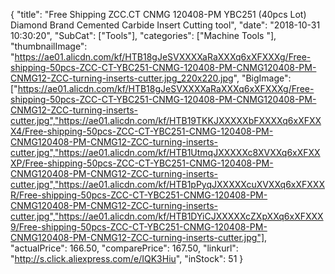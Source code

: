 {
	"title": "Free Shipping ZCC.CT CNMG 120408-PM YBC251 (40pcs Lot)  Diamond Brand  Cemented Carbide Insert Cutting tool",
	"date": "2018-10-31 10:30:20",
	"SubCat": ["Tools"],
	"categories": ["Machine Tools "],
	"thumbnailImage": "https://ae01.alicdn.com/kf/HTB18gJeSVXXXXaRaXXXq6xXFXXXg/Free-shipping-50pcs-ZCC-CT-YBC251-CNMG-120408-PM-CNMG120408-PM-CNMG12-ZCC-turning-inserts-cutter.jpg_220x220.jpg",
	"BigImage": ["https://ae01.alicdn.com/kf/HTB18gJeSVXXXXaRaXXXq6xXFXXXg/Free-shipping-50pcs-ZCC-CT-YBC251-CNMG-120408-PM-CNMG120408-PM-CNMG12-ZCC-turning-inserts-cutter.jpg","https://ae01.alicdn.com/kf/HTB19TKKJXXXXXbFXXXXq6xXFXXX4/Free-shipping-50pcs-ZCC-CT-YBC251-CNMG-120408-PM-CNMG120408-PM-CNMG12-ZCC-turning-inserts-cutter.jpg","https://ae01.alicdn.com/kf/HTB1UtmqJXXXXXc8XVXXq6xXFXXXP/Free-shipping-50pcs-ZCC-CT-YBC251-CNMG-120408-PM-CNMG120408-PM-CNMG12-ZCC-turning-inserts-cutter.jpg","https://ae01.alicdn.com/kf/HTB1pPyqJXXXXXcuXVXXq6xXFXXXR/Free-shipping-50pcs-ZCC-CT-YBC251-CNMG-120408-PM-CNMG120408-PM-CNMG12-ZCC-turning-inserts-cutter.jpg","https://ae01.alicdn.com/kf/HTB1DYiCJXXXXXcZXpXXq6xXFXXX9/Free-shipping-50pcs-ZCC-CT-YBC251-CNMG-120408-PM-CNMG120408-PM-CNMG12-ZCC-turning-inserts-cutter.jpg"],
	"actualPrice": 166.50,
	"comparePrice": 167.50,
	"linkurl": "http://s.click.aliexpress.com/e/IQK3Hiu",
	"inStock": 51
}

